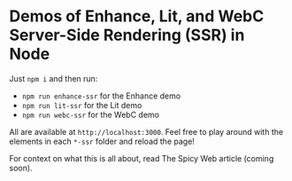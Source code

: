 # Demos of Enhance, Lit, and WebC Server-Side Rendering (SSR) in Node

Just `npm i` and then run:

* `npm run enhance-ssr` for the Enhance demo
* `npm run lit-ssr` for the Lit demo
* `npm run webc-ssr` for the WebC demo

All are available at `http://localhost:3000`. Feel free to play around with the elements in each `*-ssr` folder and reload the page!

For context on what this is all about, read The Spicy Web article (coming soon).
